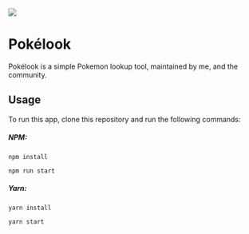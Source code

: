 <a href="https://github.com/eatpiern/pokelook">
  <img align="center" src="https://github-readme-stats.vercel.app/api/pin/?username=eatpiern&repo=Pokélook&theme=material-palenight" />
</a>
  
# Pokélook 
  Pokélook is a simple Pokemon lookup tool, maintained by me, and the community.

## Usage

To run this app, clone this repository and run the following commands:

<h5>NPM: </h5>
  
  `npm install`

  `npm run start`

<h5>Yarn: </h5>
  
  `yarn install`
  
  `yarn start`
